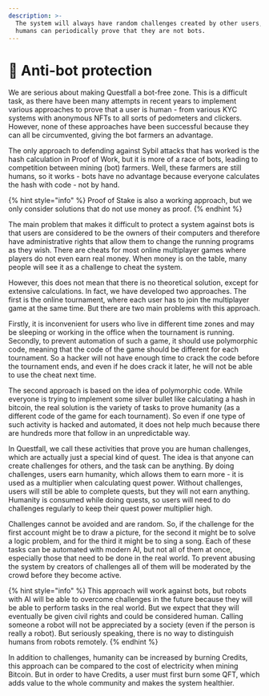```yaml
---
description: >-
  The system will always have random challenges created by other users, so
  humans can periodically prove that they are not bots.
---
```


# 🤖 Anti-bot protection

We are serious about making Questfall a bot-free zone. This is a difficult task, as there have been many attempts in recent years to implement various approaches to prove that a user is human - from various KYC systems with anonymous NFTs to all sorts of pedometers and clickers. However, none of these approaches have been successful because they can all be circumvented, giving the bot farmers an advantage.

The only approach to defending against Sybil attacks that has worked is the hash calculation in Proof of Work, but it is more of a race of bots, leading to competition between mining (bot) farmers. Well, these farmers are still humans, so it works - bots have no advantage because everyone calculates the hash with code - not by hand.

{% hint style="info" %}
Proof of Stake is also a working approach, but we only consider solutions that do not use money as proof.
{% endhint %}

The main problem that makes it difficult to protect a system against bots is that users are considered to be the owners of their computers and therefore have administrative rights that allow them to change the running programs as they wish. There are cheats for most online multiplayer games where players do not even earn real money. When money is on the table, many people will see it as a challenge to cheat the system.

However, this does not mean that there is no theoretical solution, except for extensive calculations. In fact, we have developed two approaches. The first is the online tournament, where each user has to join the multiplayer game at the same time. But there are two main problems with this approach.

Firstly, it is inconvenient for users who live in different time zones and may be sleeping or working in the office when the tournament is running. Secondly, to prevent automation of such a game, it should use polymorphic code, meaning that the code of the game should be different for each tournament. So a hacker will not have enough time to crack the code before the tournament ends, and even if he does crack it later, he will not be able to use the cheat next time.

The second approach is based on the idea of polymorphic code. While everyone is trying to implement some silver bullet like calculating a hash in bitcoin, the real solution is the variety of tasks to prove humanity (as a different code of the game for each tournament). So even if one type of such activity is hacked and automated, it does not help much because there are hundreds more that follow in an unpredictable way.

In Questfall, we call these activities that prove you are human challenges, which are actually just a special kind of quest. The idea is that anyone can create challenges for others, and the task can be anything. By doing challenges, users earn humanity, which allows them to earn more - it is used as a multiplier when calculating quest power. Without challenges, users will still be able to complete quests, but they will not earn anything. Humanity is consumed while doing quests, so users will need to do challenges regularly to keep their quest power multiplier high.

Challenges cannot be avoided and are random. So, if the challenge for the first account might be to draw a picture, for the second it might be to solve a logic problem, and for the third it might be to sing a song. Each of these tasks can be automated with modern AI, but not all of them at once, especially those that need to be done in the real world. To prevent abusing the system by creators of challenges all of them will be moderated by the crowd before they become active.

{% hint style="info" %}
This approach will work against bots, but robots with AI will be able to overcome challenges in the future because they will be able to perform tasks in the real world. But we expect that they will eventually be given civil rights and could be considered human. Calling someone a robot will not be appreciated by a society (even if the person is really a robot). But seriously speaking, there is no way to distinguish humans from robots remotely.
{% endhint %}

In addition to challenges, humanity can be increased by burning Credits, this approach can be compared to the cost of electricity when mining Bitcoin. But in order to have Credits, a user must first burn some QFT, which adds value to the whole community and makes the system healthier.
